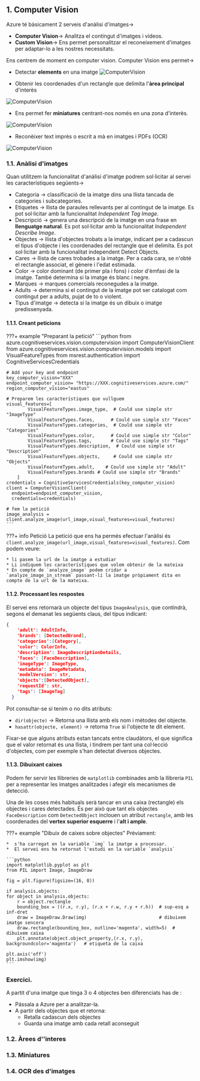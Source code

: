 ## 1. Computer Vision
Azure té bàsicament 2 serveis d'anàlisi d'imatges→

* **Computer Vision**→ Analitza el contingut d'imatges i vídeos.
* **Custom Vision**→ Ens permet personalitzar el reconeixement d'imatges per adaptar-lo a les nostres necessitats.

Ens centrem de moment en computer vision. Computer Vision ens permet→

* Detectar **elements** en una imatge
![ComputerVision](./img/AzureCompVision01.png)

* Obtenir les coordenades d'un rectangle que delimita l'**àrea principal** d'interès

![ComputerVision](./img/AzureCompVision02.png)
* Ens permet fer **miniatures** centrant-nos només en una zona d'interès.

![ComputerVision](./img/AzureCompVision03.png)
* Reconèixer text imprès o escrit a mà en imatges i PDFs (OCR)

![ComputerVision](./img/AzureCompVision04.png)

### 1.1. Anàlisi d'imatges

Quan utilitzem la funcionalitat d'anàlisi d'imatge podrem sol·licitar al servei les característiques següents→

* Categoria → classificació de la imatge dins una llista tancada de categories i subcategories.
* Etiquetes → llista de paraules rellevants per al contingut de la imatge. Es pot sol·licitar amb la funcionalitat _Independent Tag Image_.
* Descripció → genera una descripció de la imatge en una frase en **llenguatge natural**. Es pot sol·licitar amb la funcionalitat _Independent Describe Image_.
* Objectes → llista d'objectes trobats a la imatge, indicant per a cadascun el tipus d'objecte i les coordenades del rectangle que el delimita. Es pot sol·licitar amb la funcionalitat independent Detect Objects.
* Cares → llista de cares trobades a la imatge. Per a cada cara, se n'obté el rectangle associat, el gènere i l'edat estimada.
* Color → color dominant (de primer pla i fons) i color d'èmfasi de la imatge. També determina si la imatge és blanc i negre.
* Marques → marques comercials reconegudes a la imatge.
* Adults → determina si el contingut de la imatge pot ser catalogat com contingut per a adults, pujat de to o violent.
* Tipus d'imatge → detecta si la imatge és un dibuix o imatge predissenyada.

#### 1.1.1. Creant peticions

???+ example "Preparant la petició"
    ```python
    from azure.cognitiveservices.vision.computervision import ComputerVisionClient
    from azure.cognitiveservices.vision.computervision.models import VisualFeatureTypes
    from msrest.authentication import CognitiveServicesCredentials

    # Add your key and endpoint
    key_computer_vision="XXX"
    endpoint_computer_vision= "https://XXX.cognitiveservices.azure.com/"
    region_computer_vision="eastus"

    # Preparem les característiques que vullguem
    visual_features=[
            VisualFeatureTypes.image_type,  # Could use simple str "ImageType"
            VisualFeatureTypes.faces,      # Could use simple str "Faces"
            VisualFeatureTypes.categories,  # Could use simple str "Categories"
            VisualFeatureTypes.color,      # Could use simple str "Color"
            VisualFeatureTypes.tags,       # Could use simple str "Tags"
            VisualFeatureTypes.description,  # Could use simple str "Description"
            VisualFeatureTypes.objects,     # Could use simple str "Objects"
            VisualFeatureTypes.adult,    # Could use simple str "Adult"
            VisualFeatureTypes.brands # Could use simple str "Brands"
        ]
    credentials = CognitiveServicesCredentials(key_computer_vision)
    client = ComputerVisionClient(
      endpoint=endpoint_computer_vision,
      credentials=credentials)

    # fem la petició
    image_analysis = client.analyze_image(url_image,visual_features=visual_features)
    ```

???+ info Petició
    La petició que ens ha permés efectuar l'anàlisi és `client.analyze_image(url_image,visual_features=visual_features)`. Com podem veure:

    * li pasem la url de la imatge a estudiar
    * Li indiquem les característiques que volem obtenir de la mateixa
    * En compte de `analyze_image` podem cridar a `analyze_image_in_stream` passant-li la imatge pròpiament dita en compte de la url de la mateixa.
  

#### 1.1.2. Processant les respostes
El servei ens retornarà un objecte del tipus `ImageAnalysis`, que contindrà, segons el demanat les següents claus, del tipus indicant:
```json
{
    'adult': AdultInfo,
    'brands': [DetectedBrand],
    'categories':[Category],
    'color': ColorInfo,
    'description': ImageDescriptionDetails,
    'faces': [FaceDescription],
    'imageType': ImageType,
    'metadata': ImageMetadata,
    'modelVersion': str,
    'objects':[DetectedObject],
    'requestId': str,
    'tags': [ImageTag]
  }
```

Pot consultar-se si tenim o no dits atributs:

* `dir(objecte)` → Retorna una llista amb els nom i mètodes del objecte.
* `hasattr(objecte, element)` →  retorna `True` si l'objecte te dit element.

Fixar-se que alguns atributs estan tancats entre claudàtors, el que significa que el valor retornat és una llista, i tindrem per tant una col·lecció d'objectes, com per exemple s'han detectat diversos objectes.

#### 1.1.3. Dibuixant caixes

Podem fer servir les llibreries de `matplotlib` combinades amb la llibreria `PIL` per a representar les imatges analitzades i afegir els mecanismes de detecció.

Una de les coses més habituals serà tancar en una caixa (rectangle) els objectes i cares detectades. És per això que tant els objectes `FaceDescription` com `DetectedObject` inclouen un atribut `rectangle`, amb les coordenades del **vertex superior esquerre** i l'**alt i ample**.

???+ example "Dibuix de caixes sobre objectes"
    Prèviament:
    
    *  s'ha carregat en la variable `img` la imatge a processar.
    *  El servei ens ha retornat l'estudi en la variable `analysis`

    ```python
    import matplotlib.pyplot as plt
    from PIL import Image, ImageDraw

    fig = plt.figure(figsize=(16, 8))

    if analysis.objects:
    for object in analysis.objects:
        r = object.rectangle
        bounding_box = ((r.x, r.y), (r.x + r.w, r.y + r.h))  # sup-esq a inf-dret
        draw = ImageDraw.Draw(img)                           # dibuixem imatge sencera
        draw.rectangle(bounding_box, outline='magenta', width=5)  # dibuixem caixa
        plt.annotate(object.object_property,(r.x, r.y), backgroundcolor='magenta')   # etiqueta de la caixa

    plt.axis('off')
    plt.imshow(img)
    ```

### Exercici.

A partit d'una imatge que tinga 3 o 4 objectes ben diferenciats has de :

* Pássala a Azure per a analitzar-la.
* A partir dels objectes que et retorna:
  * Retalla cadascun dels objectes
  * Guarda una imatge amb cada retall aconseguit
  
   
### 1.2. Àrees d''interes

### 1.3. Miniatures

### 1.4. OCR des d'imatges

  

